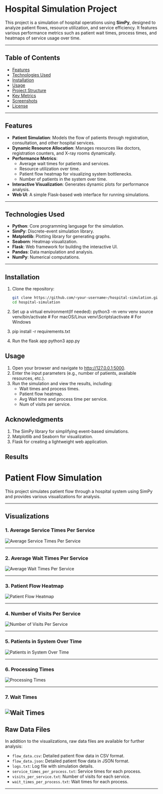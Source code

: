# Hospital Simulation Project

This project is a simulation of hospital operations using **SimPy**, designed to analyze patient flows, resource utilization, and service efficiency. It features various performance metrics such as patient wait times, process times, and heatmaps of service usage over time.

---

## Table of Contents
- [Features](#features)
- [Technologies Used](#technologies-used)
- [Installation](#installation)
- [Usage](#usage)
- [Project Structure](#project-structure)
- [Key Metrics](#key-metrics)
- [Screenshots](#screenshots)
- [License](#license)

---

## Features
- **Patient Simulation**: Models the flow of patients through registration, consultation, and other hospital services.
- **Dynamic Resource Allocation**: Manages resources like doctors, registration counters, and X-ray rooms dynamically.
- **Performance Metrics**:
  - Average wait times for patients and services.
  - Resource utilization over time.
  - Patient flow heatmap for visualizing system bottlenecks.
  - Number of patients in the system over time.
- **Interactive Visualization**: Generates dynamic plots for performance analysis.
- **Web UI**: A simple Flask-based web interface for running simulations.

---

## Technologies Used
- **Python**: Core programming language for the simulation.
- **SimPy**: Discrete-event simulation library.
- **Matplotlib**: Plotting library for generating graphs.
- **Seaborn**: Heatmap visualization.
- **Flask**: Web framework for building the interactive UI.
- **Pandas**: Data manipulation and analysis.
- **NumPy**: Numerical computations.

---

## Installation
1. Clone the repository:
   ```bash
   git clone https://github.com/<your-username>/hospital-simulation.git
   cd hospital-simulation

2. Set up a virtual environment(If needed):
    python3 -m venv venv
    source venv/bin/activate  # For macOS/Linux
    venv\Scripts\activate     # For Windows

3. pip install -r requirements.txt

4. Run the flask app
    python3 app.py


## Usage

1. Open your browser and navigate to http://127.0.0.1:5000.
2. Enter the input parameters (e.g., number of patients, available resources, etc.).
3. Run the simulation and view the results, including:
    - Wait times and process times.
    - Patient flow heatmap.
    - Avg Wait time and process time per service.
    - Num of visits per service.


## Acknowledgments
1. The SimPy library for simplifying event-based simulations.
2. Matplotlib and Seaborn for visualization.
3. Flask for creating a lightweight web application.


## Results

# Patient Flow Simulation

This project simulates patient flow through a hospital system using SimPy and provides various visualizations for analysis.

---

## Visualizations

### 1. Average Service Times Per Service
![Average Service Times Per Service](https://raw.githubusercontent.com/nikhilteja824/Hospital_ED_Simulation/master/static/results/average_service_times_per_service.jpeg)

---

### 2. Average Wait Times Per Service
![Average Wait Times Per Service](https://raw.githubusercontent.com/nikhilteja824/Hospital_ED_Simulation/master/static/results/average_wait_times_per_service.jpeg)

---

### 3. Patient Flow Heatmap
![Patient Flow Heatmap](https://raw.githubusercontent.com/nikhilteja824/Hospital_ED_Simulation/master/static/results/patient_flow_heatmap.jpeg)

---

### 4. Number of Visits Per Service
![Number of Visits Per Service](https://raw.githubusercontent.com/nikhilteja824/Hospital_ED_Simulation/master/static/results/num_visits_per_service.jpeg)

---

### 5. Patients in System Over Time
![Patients in System Over Time](https://raw.githubusercontent.com/nikhilteja824/Hospital_ED_Simulation/master/static/results/patients_in_system.jpeg)

---

### 6. Processing Times
![Processing Times](https://raw.githubusercontent.com/nikhilteja824/Hospital_ED_Simulation/master/static/results/processing_times.jpeg)

---

### 7. Wait Times
![Wait Times](https://raw.githubusercontent.com/nikhilteja824/Hospital_ED_Simulation/master/static/results/wait_times.jpeg)
---

## Raw Data Files

In addition to the visualizations, raw data files are available for further analysis:
- `flow_data.csv`: Detailed patient flow data in CSV format.
- `flow_data.json`: Detailed patient flow data in JSON format.
- `logs.txt`: Log file with simulation details.
- `service_times_per_process.txt`: Service times for each process.
- `visits_per_service.txt`: Number of visits for each service.
- `wait_times_per_process.txt`: Wait times for each process.

---




